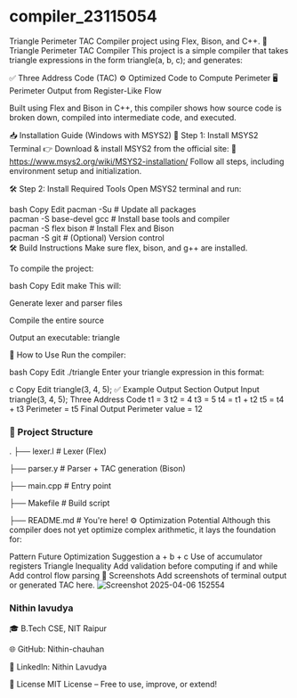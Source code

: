 # compiler_23115054
Triangle Perimeter TAC Compiler project using Flex, Bison, and C++. 
🔺 Triangle Perimeter TAC Compiler
This project is a simple compiler that takes triangle expressions in the form triangle(a, b, c); and generates:

✅ Three Address Code (TAC)
⚙️ Optimized Code to Compute Perimeter
🖥️ Perimeter Output from Register-Like Flow

Built using Flex and Bison in C++, this compiler shows how source code is broken down, compiled into intermediate code, and executed.

📥 Installation Guide (Windows with MSYS2)
🔧 Step 1: Install MSYS2 Terminal
👉 Download & install MSYS2 from the official site:
🔗 https://www.msys2.org/wiki/MSYS2-installation/
Follow all steps, including environment setup and initialization.

🛠️ Step 2: Install Required Tools
Open MSYS2 terminal and run:

bash
Copy
Edit
pacman -Su                   # Update all packages  
pacman -S base-devel gcc     # Install base tools and compiler  
pacman -S flex bison         # Install Flex and Bison  
pacman -S git                # (Optional) Version control  
🛠 Build Instructions
Make sure flex, bison, and g++ are installed.

To compile the project:

bash
Copy
Edit
make
This will:

Generate lexer and parser files

Compile the entire source

Output an executable: triangle

🚀 How to Use
Run the compiler:

bash
Copy
Edit
./triangle
Enter your triangle expression in this format:

c
Copy
Edit
triangle(3, 4, 5);
✅ Example Output
Section	Output
Input	triangle(3, 4, 5);
Three Address Code	t1 = 3
t2 = 4
t3 = 5
t4 = t1 + t2
t5 = t4 + t3
Perimeter = t5
Final Output	Perimeter value = 12
### 📁 Project Structure
.
├── lexer.l         # Lexer (Flex)

├── parser.y        # Parser + TAC generation (Bison)

├── main.cpp        # Entry point

├── Makefile        # Build script

├── README.md       # You're here!
⚙️ Optimization Potential
Although this compiler does not yet optimize complex arithmetic, it lays the foundation for:

Pattern	Future Optimization Suggestion
a + b + c	Use of accumulator registers
Triangle Inequality	Add validation before computing
if and while	Add control flow parsing
📸 Screenshots
Add screenshots of terminal output or generated TAC here.
![Screenshot 2025-04-06 152554](https://github.com/user-attachments/assets/b9242e17-9bb4-4b7f-b181-c5e6cf7e834f)
### Nithin lavudya

🎓 B.Tech CSE, NIT Raipur

🌐 GitHub: Nithin-chauhan

🔗 LinkedIn: Nithin Lavudya

📜 License
MIT License – Free to use, improve, or extend!

